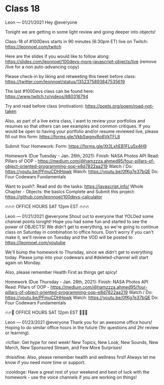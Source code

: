 # Class 18

Leon — 01/21/2021
Hey @everyone 

Tonight we are getting in some light review and going deeper into objects! 

Class-18 of #100Devs starts in 90 minutes (6:30pm ET) live on Twitch: https://leonnoel.com/twitch

Here are the slides if you would like to follow along: https://slides.com/leonnoel/100devs-more-javascript-objects/live (remove /live for a non auto-advancing  copy)

Please check-in by liking and retweeting this tweet before class: https://twitter.com/leonnoel/status/1352375893847535619

The last #100Devs class can be found here: https://www.twitch.tv/videos/880316794

Try and read before class (motivation): https://poets.org/poem/road-not-taken

Also, as part of a live extra class, I want to review your portfolios and resumes so that others can see examples and common critiques. If you would be open to having your portfolio and/or resume reviewed live, please fill out this form: https://forms.gle/VkbSwgnyRo6VkTFL8

Submit Your Homework:
Form: https://forms.gle/Xt3LxhEB1FLu5x4H9

Homework (Due Tuesday - Jan. 26th, 2021):
Finish: NASA Photos API
Read: Pillars of OOP - https://medium.com/@hamzzza.ahmed95/four-pillars-of-object-oriented-programming-oop-e8d7822aa219
Watch / Do: https://youtu.be/PFmuCDHHpwk
Watch: https://youtu.be/0fKg7e37bQE​
Do: Four Codewars Fundamentals

Want to push?:
Read and do the tasks: https://javascript.info/ Whole Chapter - Objects: the basics 
Complete and Submit this project: https://github.com/leonnoel/100devs-calculator


🔥🔥🔥  OFFICE HOURS SAT 12pm EST  🔥🔥🔥




Leon — 01/21/2021
@everyone Shout out to everyone that YOLOed some channel points tonight! Hope you had some fun and started to see the power of OBJECTS! We didn't get to everything, so we're going to continue class on Saturday in combination to office hours. Don't worry if you can't make it, we'll review on Tuesday and the VOD will be posted to https://leonnoel.com/youtube

We'll bump the homework to Thursday, since we didn't get to everything today. Please jump into your codewars and #deleted-channel will start again on Monday. 

Also, please remember Health First as things get spicy! 

Homework (Due Thursday - Jan. 28th, 2021):
Finish: NASA Photos API
Read: Pillars of OOP - https://medium.com/@hamzzza.ahmed95/four-pillars-of-object-oriented-programming-oop-e8d7822aa219
Watch / Do: https://youtu.be/PFmuCDHHpwk
Watch: https://youtu.be/0fKg7e37bQE​
Do: Four Codewars Fundamentals

🔥🔥🚀  OFFICE HOURS SAT 12pm EST  🚀🔥🔥




Leon — 01/23/2021
@everyone Thank you for an awesome office hours! Hoping to do similar office hours in the future (1hr questions and 2hr review or learning). 

:ricflair:  Get hype for next week! New Topics, New Look, New Sounds, New Merch, New Sponsored Stream, and Few More Surprises! 

:thisisfine:  Also, please remember health and wellness first! Always let me know if you need more time or support.

:cooldoge: Have a great rest of your weekend and best of luck with the homework - use the voice channels if you are working on things!


